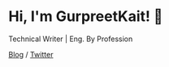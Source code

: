 
# Hi, I'm GurpreetKait! 👋 

Technical Writer | Eng. By Profession

[Blog](https://larachamp.com/) /
[Twitter](https://twitter.com/_gurpreet321)

